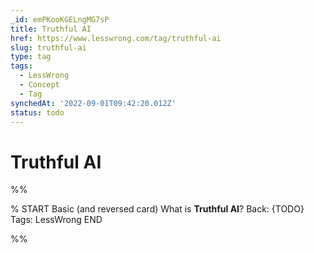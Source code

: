 ```yaml
---
_id: emPKooKGELngMG7sP
title: Truthful AI
href: https://www.lesswrong.com/tag/truthful-ai
slug: truthful-ai
type: tag
tags:
  - LessWrong
  - Concept
  - Tag
synchedAt: '2022-09-01T09:42:20.012Z'
status: todo
---
```


# Truthful AI


%%

% START
Basic (and reversed card)
What is **Truthful AI**?
Back: {TODO}
Tags: LessWrong
END

%%
	
